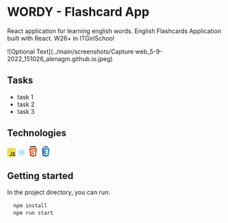 # WORDY - Flashcard App

React application for learning english words. English Flashcards Application built with React. W26+ in ITGirlSchool

![Optional Text](../main/screenshots/Capture web_5-9-2022_151026_alenagm.github.io.jpeg)


## Tasks

- task 1
- task 2
- task 3

## Technologies

<code><img height="20" src="https://raw.githubusercontent.com/github/explore/80688e429a7d4ef2fca1e82350fe8e3517d3494d/topics/javascript/javascript.png"></code>
<code><img height="20" src="https://raw.githubusercontent.com/github/explore/80688e429a7d4ef2fca1e82350fe8e3517d3494d/topics/react/react.png"></code>
<code><img height="25" src="https://raw.githubusercontent.com/github/explore/80688e429a7d4ef2fca1e82350fe8e3517d3494d/topics/html/html.png"></code>
<code><img height="25" src="https://raw.githubusercontent.com/github/explore/80688e429a7d4ef2fca1e82350fe8e3517d3494d/topics/css/css.png"></code>

## Getting started

In the project directory, you can run:

```bash
  npm install
  npm run start
```
